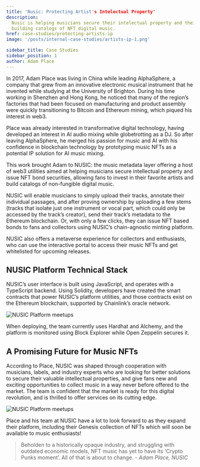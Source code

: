 ```yaml
---
title: 'Nusic: Protecting Artist's Intelectual Property'
description:
  Nusic is helping musicians secure their intelectual property and their fans to invest in their favorite artists by
  building catalogs of NFT digital music.
href: case-studies/protecting-artists-ip
image: '/posts/internal-case-studies/artists-ip-1.png'

sidebar_title: Case Studies
sidebar_position: 1
author: Adam Place
---
```


In 2017, Adam Place was living in China while leading AlphaSphere, a company that grew from an innovative electronic
musical instrument that he invented while studying at the University of Brighton. During his time working in Shenzhen
and Hong Kong, he noticed that many of the region’s factories that had been focused on manufacturing and product
assembly were quickly transitioning to Bitcoin and Ethereum mining, which piqued his interest in web3.

Place was already interested in transformative digital technology, having developed an interest in AI audio mixing while
globetrotting as a DJ. So after leaving AlphaSphere, he merged his passion for music and AI with his confidence in
blockchain technology by prototyping music NFTs as a potential IP solution for AI music mixing.

This work brought Adam to NUSIC: the music metadata layer offering a host of web3 utilities aimed at helping musicians
secure intellectual property and issue NFT bond securities, allowing fans to invest in their favorite artists and build
catalogs of non-fungible digital music.

NUSIC will enable musicians to simply upload their tracks, annotate their individual passages, and after proving
ownership by uploading a few stems (tracks that isolate just one instrument or vocal part, which could only be accessed
by the track’s creator), send their track’s metadata to the Ethereum blockchain. Or, with only a few clicks, they can
issue NFT based bonds to fans and collectors using NUSIC’s chain-agnostic minting platform.

NUSIC also offers a metaverse experience for collectors and enthusiasts, who can use the interactive portal to access
their music NFTs and get whitelisted for upcoming releases.

## NUSIC Platform Technical Stack

NUSIC’s user interface is built using JavaScript, and operates with a TypeScript backend. Using Solidity, developers
have created the smart contracts that power NUSIC’s platform utilities, and those contracts exist on the Ethereum
blockchain, supported by Chainlink’s oracle network.

![NUSIC Platform meetups](/posts/internal-case-studies/musician-ip-2.png)

When deploying, the team currently uses Hardhat and Alchemy, and the platform is monitored using Block Explorer while
Open Zeppelin secures it.

## A Promising Future for Music NFTs

According to Place, NUSIC was shaped through cooperation with musicians, labels, and industry experts who are looking
for better solutions to secure their valuable intellectual properties, and give fans new and exciting opportunities to
collect music in a way never before offered to the market. The team is confident that the market is ready for this
digital revolution, and is thrilled to offer services on its cutting edge.

![NUSIC Platform meetups](/posts/internal-case-studies/musician-ip-1.png)

Place and his team at NUSIC have a lot to look forward to as they expand their platform, including their Genesis
collection of NFTs which will soon be available to music enthusiasts!

> Beholden to a historically opaque industry, and struggling with outdated economic models, NFT music has yet to have
> its ‘Crypto Punks moment’. All of that is about to change. _- Adam Place, NUSIC_
